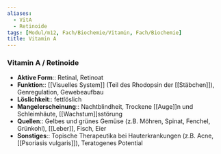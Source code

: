 ```yaml
---
aliases:
  - VitA
  - Retinoide
tags: [Modul/m12, Fach/Biochemie/Vitamin, Fach/Biochemie]
title: Vitamin A
---
```

### Vitamin A / Retinoide 
- **Aktive Form**:: Retinal, Retinoat
- **Funktion**:: [[Visuelles System]] (Teil des Rhodopsin der [[Stäbchen]]), Genregulation, Gewebeaufbau
- **Löslichkeit**:: fettlöslich
- **Mangelerscheinung**:: Nachtblindheit, Trockene [[Auge]]n und Schleimhäute, [[Wachstum]]sstörung
- **Quellen**:: Gelbes und grünes Gemüse (z.B. Möhren, Spinat, Fenchel, Grünkohl), [[Leber]], Fisch, Eier
- **Sonstiges**:: Topische Therapeutika bei Hauterkrankungen (z.B. Acne, [[Psoriasis vulgaris]]), Teratogenes Potential